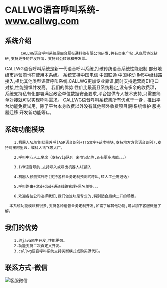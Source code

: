# CALLWG语音呼叫系统-www.callwg.com

## 系统介绍

           CALLWG语音呼叫系统是由合肥标通科技有限公司研发,拥有自主产权,从底层协议钻研,支持更多的并发呼叫，支持对公转账和开发票。

CALLWG语音呼叫系统是新一代语音呼叫系统,打破传统语音系统性能限制,部分地级市运营商也在使用本系统。 系统支持中国电信 中国联通 中国移动 IMS中继线路接入,相比其他类型语音呼叫系统,CALLWG更加专业靠谱,同时支持运营商E1电口对接,性能强悍并发高。
我们的优势 性价比最高且系统稳定,没有多余的收费项，系统支持私有化部署满足政企单位数据安全要求,平台提供专人技术支持,只需要简单对接就可以实现呼叫需求。
CALLWG语音呼叫系统集所有优点于一身，推出平台功能免费试用，除了平台本身收费以外没有其他额外收费项目(除系统维护 服务器迁移 开发新功能等)。。

## 系统功能模块

        1.机器人AI智能批量外呼(ASR语音识别+TTS文字+话术模块,支持地方方言语音识别),支持对接阿里云，或科大讯飞等大厂。
    
        2.呼叫中心人工坐席（支持Vip队列 来电记忆等,还有更多功能。。。）
    
        3.IVR语音导航,支持呼入或呼出机器人AI接入
        
        4.机器人预测式外呼(支持各种业务定制预测式呼叫,转人工坐席通话)
        
        5.呼叫路由+dtd+dod+通道线路管理+黑名单等。。。

        6.欢迎各位公司选择我们,我们做这块是专业的,特别适合后续二开的场景。
       
      本系统功能模块有很多,支持各种语音业务定制开发,如需了解其他功能,可以加下客服微信了解。

## 我们的优势
        1.纯java原生开发,性能更强。
        2.功能支持二次自定义开发。
        3.callwg语音呼叫系统支持买断模式或购买源代码。
      
## 联系方式-微信

![客服微信](https://www.smswg.com/templets/smsgw/images/ma.png)
